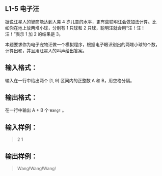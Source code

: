 ## L1-5 电子汪
据说汪星人的智商能达到人类 4 岁儿童的水平，更有些聪明汪会做加法计算。比如你在地上放两堆小球，分别有 1 只球和 2 只球，聪明汪就会用“汪！汪！汪！”表示 1 加 2 的结果是 3。

本题要求你为电子宠物汪做一个模拟程序，根据电子眼识别出的两堆小球的个数，计算出和，并且用汪星人的叫声给出答案。

## 输入格式：
输入在一行中给出两个 [1, 9] 区间内的正整数 A 和 B，用空格分隔。

## 输出格式：
在一行中输出 A + B 个 `Wang!` 。

## 输入样例：
>2 1

      
    
## 输出样例：
>Wang!Wang!Wang!
